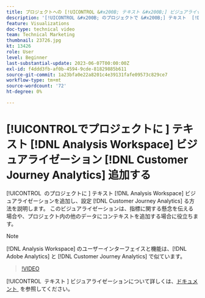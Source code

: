 ```yaml
---
title: プロジェクトへの [!UICONTROL &#x200B; テキスト &#x200B;] ビジュアライゼーション  [!DNL Analysis Workspace]  追加
description: '[!UICONTROL &#x200B; のプロジェクトで &#x200B;] テキスト  [!DNL Analysis Workspace]  ビジュアライゼーションを追加し、設定する方法  [!DNL Customer Journey Analytics] 説明します。'
feature: Visualizations
doc-type: technical video
team: Technical Marketing
thumbnail: 23726.jpg
kt: 13426
role: User
level: Beginner
last-substantial-update: 2023-06-07T00:00:00Z
exl-id: f4ddd3fb-af0b-4594-9cde-81829885b611
source-git-commit: 1a23bfa0e22a8201c4e39131fafe09573c829ce7
workflow-type: tm+mt
source-wordcount: '72'
ht-degree: 0%

---
```


# [!UICONTROL &#x200B; でプロジェクトに &#x200B;] テキスト [!DNL Analysis Workspace] ビジュアライゼーション [!DNL Customer Journey Analytics] 追加する

[!UICONTROL &#x200B; のプロジェクトに &#x200B;] テキスト [!DNL Analysis Workspace] ビジュアライゼーションを追加し、設定 [!DNL Customer Journey Analytics] る方法を説明します。 このビジュアライゼーションは、指標に関する懸念を伝える場合や、プロジェクト内の他のデータにコンテキストを追加する場合に役立ちます。

>[!NOTE]
>
>[!DNL Analysis Workspace] のユーザーインターフェイスと機能は、[!DNL Adobe Analytics] と [!DNL Customer Journey Analytics] で似ています。

>[!VIDEO](https://video.tv.adobe.com/v/328270/?quality=12&learn=on&captions=jpn)

[!UICONTROL &#x200B; テキスト &#x200B;] ビジュアライゼーションについて詳しくは、[&#x200B; ドキュメント &#x200B;](https://experienceleague.adobe.com/docs/analytics-platform/using/cja-workspace/visualizations/text.html?lang=ja) を参照してください。

